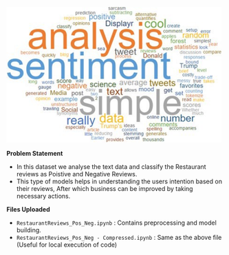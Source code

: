 
<img src="text.jfif" width="500"/>

**Problem Statement**
  - In this dataset we analyse the text data and classify the Restaurant reviews as Poistive and Negative Reviews.
  - This type of models helps in understanding the users intention based on their reviews, After which business can be improved by taking necessary actions.

**Files Uploaded**
- `RestaurantReviews_Pos_Neg.ipynb` : Contains preprocessing and model building.
- `RestaurantReviews_Pos_Neg - Compressed.ipynb` : Same as the above file (Useful for local execution of code)

